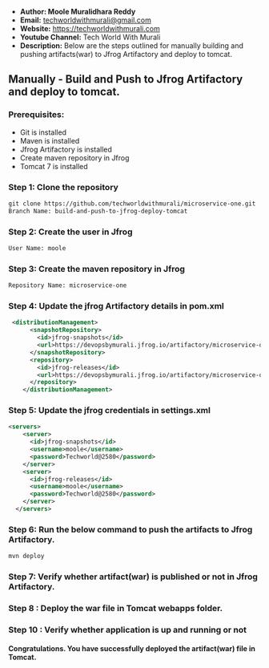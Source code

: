 + <b>Author: Moole Muralidhara Reddy</b></br>
+ <b>Email:</b> techworldwithmurali@gmail.com</br>
+ <b>Website:</b> https://techworldwithmurali.com </br>
+ <b>Youtube Channel:</b> Tech World With Murali</br>
+ <b>Description:</b> Below are the steps outlined for manually building and pushing artifacts(war) to Jfrog Artifactory and deploy to tomcat.</br>

## Manually - Build and Push to Jfrog Artifactory and deploy to tomcat.

### Prerequisites:
+ Git is installed
+ Maven is installed
+ Jfrog Artifactory is installed
+ Create maven repository in Jfrog
+ Tomcat 7 is installed

### Step 1: Clone the repository
  ```xml
  git clone https://github.com/techworldwithmurali/microservice-one.git
  Branch Name: build-and-push-to-jfrog-deploy-tomcat
```
### Step 2: Create the user in Jfrog
```xml
User Name: moole
```
### Step 3: Create the maven repository in Jfrog
```xml
Repository Name: microservice-one
```
### Step 4: Update the jfrog Artifactory details in pom.xml
```xml
 <distributionManagement>
      <snapshotRepository>
        <id>jfrog-snapshots</id>
        <url>https://devopsbymurali.jfrog.io/artifactory/microservice-one/</url>
      </snapshotRepository>
      <repository>
        <id>jfrog-releases</id>
        <url>https://devopsbymurali.jfrog.io/artifactory/microservice-one/</url>
      </repository>
    </distributionManagement>
```

### Step 5: Update the jfrog credentials in settings.xml
```xml
<servers>
    <server>
      <id>jfrog-snapshots</id>
      <username>moole</username>
      <password>Techworld@2580</password>
    </server>
    <server>
      <id>jfrog-releases</id>
      <username>moole</username>
      <password>Techworld@2580</password>
    </server>
  </servers>
```
### Step 6: Run the below command to push the artifacts to Jfrog Artifactory.
```sh
mvn deploy
```
### Step 7: Verify whether artifact(war) is published or not in Jfrog Artifactory.

### Step 8 : Deploy the war file in Tomcat webapps folder.
### Step 10 : Verify whether application is up and running or not

#### Congratulations. You have successfully deployed the artifact(war) file in Tomcat.
